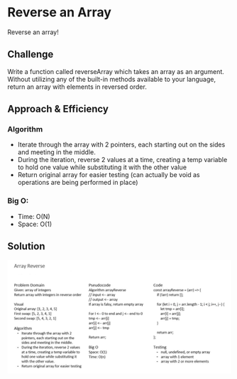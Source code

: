 # Reverse an Array
Reverse an array!

## Challenge
Write a function called reverseArray which takes an array as an argument. Without utilizing any of the built-in methods available to your language, return an array with elements in reversed order.

## Approach & Efficiency
### Algorithm
- Iterate through the array with 2 pointers, each starting out on the sides and meeting in the middle.
- During the iteration, reverse 2 values at a time, creating a temp variable to hold one value while substituting it with the other value
- Return original array for easier testing (can actually be void as operations are being performed in place)

### Big O:
- Time: O(N)
- Space: O(1)

## Solution
![Array Reverse](../../../assets/array-reverse.jpg "array reverse")
